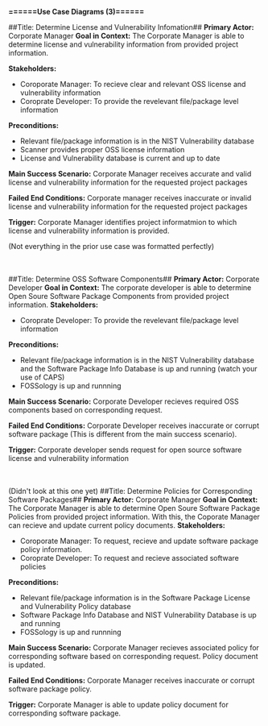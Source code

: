 **======Use Case Diagrams (3)======**

##Title: Determine License and Vulnerability Infomation##
**Primary Actor:** Corporate Manager
**Goal in Context:** The Corporate Manager is able to determine license and vulnerability information from provided project information.

**Stakeholders:**
  - Coroporate Manager: To recieve clear and relevant OSS license and vulnerability information
  - Coroprate Developer: To provide the revelevant file/package level information

**Preconditions:**
  - Relevant file/package information is in the NIST Vulnerability database 
  - Scanner provides proper OSS license information
  - License and Vulnerability database is current and up to date
  
**Main Success Scenario:** Corporate Manager receives accurate and valid license and vulnerability information for the requested project packages

**Failed End Conditions:**  Corporate manager receives inaccurate or invalid license and vulnerability information for the requested project packages

**Trigger:** Corporate Manager identifies project informatmion to which license and vulnerability information is provided.

(Not everything in the prior use case was formatted perfectly)


<br> <br>
##Title: Determine OSS Software Components##
**Primary Actor:** Corporate Developer
**Goal in Context:** The corporate developer is able to determine Open Soure Software Package Components from provided project information. 
**Stakeholders:**
  - Coroprate Developer: To provide the revelevant file/package level information

**Preconditions:**
  - Relevant file/package information is in the NIST Vulnerability database and the Software Package Info Database is up and running (watch your use of CAPS)
  - FOSSology is up and runnning
  
**Main Success Scenario:** Corporate Developer recieves required OSS components based on corresponding request.

**Failed End Conditions:** Corporate Developer receives inaccurate or corrupt software package (This is different from the main success scenario). 

**Trigger:** Corporate developer sends request for open source software license and vulnerability information


<br> <br>
(Didn't look at this one yet)
##Title: Determine Policies for Corresponding Software Packages##
**Primary Actor:** Corporate Manager
**Goal in Context:** The Corporate Manager is able to determine Open Soure Software Package Policies from provided project information. With this, the Coporate Manager can recieve and update current policy documents.
**Stakeholders:**
  - Coroporate Manager: To request, recieve and update software package policy information.
  - Coroprate Developer: To request and recieve associated software policies

**Preconditions:**
  - Relevant file/package information is in the Software Package License and Vulnerability Policy database 
  - Software Package Info Database and NIST Vulnerability Database is up and running
  - FOSSology is up and runnning
  
**Main Success Scenario:** Corporate Manager recieves associated policy for corresponding software based on corresponding request. Policy document is updated.

**Failed End Conditions:** Corporate Manager receives inaccurate or corrupt software package policy.

**Trigger:** Corporate Manager is able to update policy document for corresponding software package.

